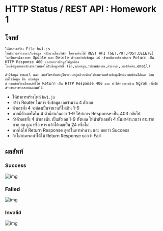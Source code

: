 # HTTP Status / REST API : Homework 1

## โจทย์

```
ให้ทำการสร้าง File hw1.js 
ให้ทำการสร้างการเก็บข้อมูล พนักงานในบริษัท โดยจะต้องใช้ REST API (GET,PUT,POST,DELETE) 
โดยในกรณีของการ Update และ Delete ถ้าหากว่าส่งข้อมูล id เข้ามาผิดจะต้องทำการ Return เป็น HTTP Response 400 และบอกว่าข้อมูลไม่ถูกต้อง 
โดยข้อมูลของพนักงานกำหนดให้รับข้อมูลดังนี้ (ชื่อ,นามสกุล,รหัสพนักงาน,ตำแหน่ง,เบอร์ติดต่อ,email)

ถ้ามีข้อมูล email และ เบอร์โทรศัพท์อยู่ในระบบอยู่แล้วจะต้องไม่สามารถสร้างข้อมูลใหม่มาทับซ้อนได้และ ห้ามแก้ไขข้อมูล ชื่อ นามสกุล 
ถ้าหากเข้าเงื่อนไขเหล่านี้ให้ Return เป็น HTTP Response 400 และ ทำให้ทำการสร้าง Ngrok เพื่อใช้สำหรับการทดสอบผลลัพท์ได้
```

- ให้ทำการสร้างไฟล์ `hw1.js`
- สร้าง Router ในการ รับข้อมูล เลขจำนวน 4 ตัวเลข
- ตัวเลขทั้ง 4 จะต้องเป็นจำนวนที่ไม่เกิน 1-9 
- หากมีตัวเลขใดใน 4 ตัวมีค่าเกินกว่า 1-9 ให้ทำการ Response เป็น 403 กลับไป 
- ถ้าตัวเลขทั้ง 4 ตัวเลขนั้น เป็นตัวเลข 1-9 ทั้งหมด ให้นำตัวเลขทั้ง 4 นั้นมาคำนวนว่า สามารถ บวก ลบ คูณ หรือ หาร แล้วได้เลขเป็น 24 หรือไม่
- หากได้ให้ Return Response สูตรในการคำนวน และ บอกว่า Success
- ถ้าไม่สามารถทำได้ให้ Return Response บอกว่า Fail

## ผลลัพท์

### Success
![img](https://i.imgur.com/Moo2AGC.png)

### Failed
![img](https://i.imgur.com/W7LoAoS.png)

### Invalid
![img](https://i.imgur.com/KCma5Vb.png)